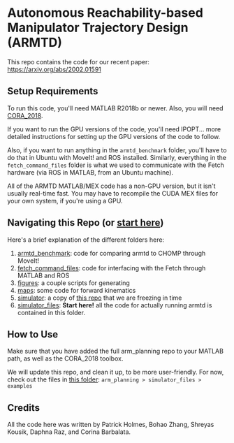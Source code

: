 # Autonomous Reachability-based Manipulator Trajectory Design (ARMTD)
This repo contains the code for our recent paper: https://arxiv.org/abs/2002.01591

## Setup Requirements
To run this code, you'll need MATLAB R2018b or newer.
Also, you will need [CORA_2018](https://tumcps.github.io/CORA/).

If you want to run the GPU versions of the code, you'll need IPOPT... more detailed instructions for setting up the GPU versions of the code to follow.

Also, if you want to run anything in the `armtd_benchmark` folder, you'll have to do that in Ubuntu with MoveIt! and ROS installed. Similarly, everything in the `fetch_command_files` folder is what we used to communicate with the Fetch hardware (via ROS in MATLAB, from an Ubuntu machine).

All of the ARMTD MATLAB/MEX code has a non-GPU version, but it isn't usually real-time fast. You may have to recompile the CUDA MEX files for your own system, if you're using a GPU.

## Navigating this Repo (or [start here](https://github.com/ramvasudevan/arm_planning/tree/master/simulator_files))
Here's a brief explanation of the different folders here:
1. [armtd_benchmark](https://github.com/ramvasudevan/arm_planning/tree/master/armtd_benchmark): code for comparing armtd to CHOMP through MoveIt!
2. [fetch_command_files](https://github.com/ramvasudevan/arm_planning/tree/master/fetch_command_files): code for interfacing with the Fetch through MATLAB and ROS
3. [figures](https://github.com/ramvasudevan/arm_planning/tree/master/figures): a couple scripts for generating 
4. [maps](https://github.com/ramvasudevan/arm_planning/tree/master/maps): some code for forward kinematics
5. [simulator](https://github.com/ramvasudevan/arm_planning/tree/master/simulator): a copy of [this repo](https://github.com/skousik/simulator) that we are freezing in time
6. [simulator_files](https://github.com/ramvasudevan/arm_planning/tree/master/simulator_files): **Start here!** all the code for actually running armtd is contained in this folder.

## How to Use
Make sure that you have added the full arm_planning repo to your MATLAB path, as well as the CORA_2018 toolbox.

We will update this repo, and clean it up, to be more user-friendly. For now, check out the files in [this folder](https://github.com/ramvasudevan/arm_planning/tree/master/simulator_files/examples):
`arm_planning > simulator_files > examples`

## Credits
All the code here was written by Patrick Holmes, Bohao Zhang, Shreyas Kousik, Daphna Raz, and Corina Barbalata.
